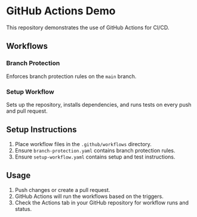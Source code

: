 # GitHub Actions Demo

This repository demonstrates the use of GitHub Actions for CI/CD.

## Workflows

### Branch Protection

Enforces branch protection rules on the `main` branch.

### Setup Workflow

Sets up the repository, installs dependencies, and runs tests on every push and pull request.

## Setup Instructions

1. Place workflow files in the `.github/workflows` directory.
2. Ensure `branch-protection.yaml` contains branch protection rules.
3. Ensure `setup-workflow.yaml` contains setup and test instructions.

## Usage

1. Push changes or create a pull request.
2. GitHub Actions will run the workflows based on the triggers.
3. Check the Actions tab in your GitHub repository for workflow runs and status.
